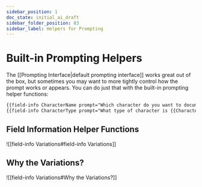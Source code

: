 ```yaml
---
sidebar_position: 1
doc_state: initial_ai_draft
sidebar_folder_position: 83
sidebar_label: Helpers for Prompting
---
```

# Built-in Prompting Helpers

The [[Prompting Interface|default prompting interface]] works great out of the box, but sometimes you may want to more tightly control how the prompt works or appears. You can do just that with the built-in prompting helper functions:

```md
{{field-info CharacterName prompt="Which character do you want to document?" default="Sherlock Holmes"}}
{{field-info CharacterType prompt="What type of character is {{CharacterName}}?"  type="multiselect:Protagonist,Antagonist,Supporting}}
```
## Field Information Helper Functions
![[field-info Variations#field-info Variations]]

## Why the Variations? 
![[field-info Variations#Why the Variations?]]
